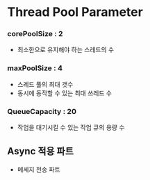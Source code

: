 # Thread Pool Parameter

### corePoolSize : 2
- 최소한으로 유지해야 하는 스레드의 수

### maxPoolSize : 4
- 스레드 풀의 최대 갯수
- 동시에 동작할 수 있는 최대 쓰레드 수

### QueueCapacity : 20
- 작업을 대기시킬 수 있는 작업 큐의 용량 수

## Async 적용 파트
- 메세지 전송 파트
